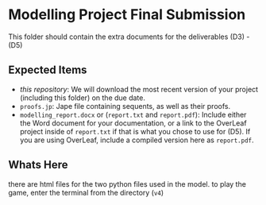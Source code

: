 # Modelling Project Final Submission

This folder should contain the extra documents for the deliverables (D3) - (D5)

## Expected Items

* *this repository*: We will download the most recent version of your project (including this folder) on the due date.
* `proofs.jp`: Jape file containing sequents, as well as their proofs.
* `modelling_report.docx` or (`report.txt` and `report.pdf`): Include either the Word document for your documentation, or a link to the OverLeaf project inside of `report.txt` if that is what you chose to use for (D5). If you are using OverLeaf, include a compiled version here as `report.pdf`.

## Whats Here
there are html files for the two python files used in the model.
to play the game, enter the terminal from the directory (`v4`)
